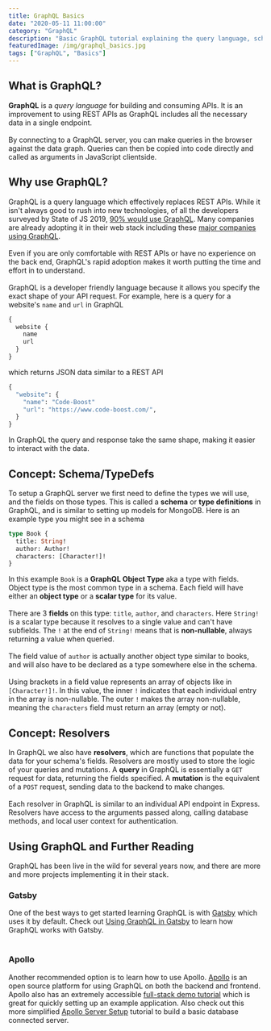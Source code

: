 ```yaml
---
title: GraphQL Basics
date: "2020-05-11 11:00:00"
category: "GraphQL"
description: "Basic GraphQL tutorial explaining the query language, schema, resolvers, mutations, and more."
featuredImage: /img/graphql_basics.jpg
tags: ["GraphQL", "Basics"]
---
```


## What is GraphQL?
**GraphQL** is a *query language* for building and consuming APIs. It is an improvement to using REST APIs as GraphQL includes all the necessary data in a single endpoint.  
&nbsp;  
By connecting to a GraphQL server, you can make queries in the browser against the data graph. Queries can then be copied into code directly and called as arguments in JavaScript clientside. 

## Why use GraphQL?

GraphQL is a query language which effectively replaces REST APIs. While it isn't always good to rush into new technologies, of all the developers surveyed by State of JS 2019, [90% would use GraphQL](https://2019.stateofjs.com/data-layer/graphql/). Many companies are already adopting it in their web stack including these [major companies using GraphQL](https://graphql.org/users/).  
&nbsp;  
Even if you are only comfortable with REST APIs or have no experience on the back end, GraphQL's rapid adoption makes it worth putting the time and effort in to understand.   
&nbsp;  
GraphQL is a developer friendly language because it allows you specify the exact shape of your API request. For example, here is a query for a website's `name` and `url` in GraphQL

```graphql
{
  website {
    name
    url
  }
}
```
which returns JSON data similar to a REST API

```graphql
{
  "website": {
    "name": "Code-Boost"
    "url": "https://www.code-boost.com/",
  }
}
```

In GraphQL the query and response take the same shape, making it easier to interact with the data.

## Concept: Schema/TypeDefs

To setup a GraphQL server we first need to define the types we will use, and the fields on those types. This is called a **schema** or **type definitions** in GraphQL, and is similar to setting up models for MongoDB. Here is an example type you might see in a schema

```graphql
type Book {
  title: String!
  author: Author!
  characters: [Character!]!
}
```

In this example `Book` is a **GraphQL Object Type** aka a type with fields. Object type is the most common type in a schema. Each field will have either an **object type** or a **scalar type** for its value.  
&nbsp;  
There are 3 **fields** on this type: `title`, `author`, and `characters`. Here `String!` is a scalar type because it resolves to a single value and can't have subfields. The `!` at the end of `String!` means that is **non-nullable**, always returning a value when queried.  
&nbsp;  
The field value of `author` is actually another object type similar to books, and will also have to be declared as a type somewhere else in the schema.  
&nbsp;   
Using brackets in a field value represents an array of objects like in `[Character!]!`. In this value, the inner `!` indicates that each individual entry in the array is non-nullable. The outer `!` makes the array non-nullable, meaning the `characters` field must return an array (empty or not).

## Concept: Resolvers

In GraphQL we also have **resolvers**, which are functions that populate the data for your schema's fields. Resolvers are mostly used to store the logic of your queries and mutations. A **query** in GraphQL is essentially a `GET` request for data, returning the fields specified. A **mutation** is the equivalent of a `POST` request, sending data to the backend to make changes.  
&nbsp;   
Each resolver in GraphQL is similar to an individual API endpoint in Express. Resolvers have access to the arguments passed along, calling database methods, and local user context for authentication. 

## Using GraphQL and Further Reading
GraphQL has been live in the wild for several years now, and there are more and more projects implementing it in their stack.
### Gatsby
One of the best ways to get started learning GraphQL is with [Gatsby](https://www.gatsbyjs.org/) which uses it by default. Check out [Using GraphQL in Gatsby](https://www.code-boost.com/using-graphql-in-gatsby/) to learn how GraphQL works with Gatsby.  
&nbsp;
### Apollo
Another recommended option is to learn how to use Apollo. [Apollo](https://www.apollographql.com/docs/) is an open source platform for using GraphQL on both the backend and frontend. Apollo also has an extremely accessible [full-stack demo tutorial](https://www.apollographql.com/docs/tutorial/introduction) which is great for quickly setting up an example application. Also check out this more simplified [Apollo Server Setup](https://www.code-boost.com/apollo-server-setup/) tutorial to build a basic database connected server.













